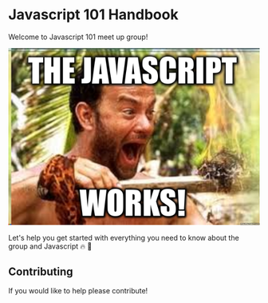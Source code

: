 # Javascript 101 Handbook

Welcome to Javascript 101 meet up group!

![](JaY.png)

Let's help you get started with everything you need to know about the group and Javascript :fire: :tiger:

## Contributing
If you would like to help please contribute!
